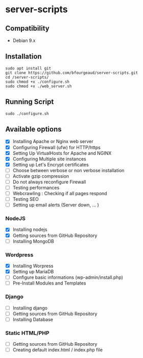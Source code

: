 # server-scripts

## Compatibility

* Debian 9.x

## Installation

```shell
sudo apt install git
git clone https://github.com/bfourgeaud/server-scripts.git
cd /server-scripts/
sudo chmod +x ./configure.sh
sudo chmod +x ./web_server.sh
```
## Running Script

```shell
sudo ./configure.sh
```

## Available options

- [x] Installing Apache or Nginx web server
- [x] Configuring Firewall (ufw) for HTTP/https
- [x] Setting Up VirtualHosts for Apache and NGINX
- [x] Configuring Multiple site instances
- [x] Setting up Let's Encrypt certificates
- [ ] Choose between verbose or non verbose installation
- [ ] Activate gzip compression
- [ ] Do not always reconfigure Firewall
- [ ] Testing performances
- [ ] Webcrawling : Checking if all pages respond
- [ ] Testing SEO
- [ ] Setting up email alerts (Server down, ... )

### NodeJS

- [x] Installing nodejs
- [x] Getting sources from GitHub Repository
- [ ] Installing MongoDB

### Wordpress

- [x] Installing Worpress
- [x] Setting up MariaDB
- [ ] Configure basic informations (wp-admin/install.php)
- [ ] Pre-Install Modules and Templates

### Django

- [ ] Installing django
- [ ] Getting sources from GitHub Repository
- [ ] Installing Database

### Static HTML/PHP

- [ ] Getting sources from GitHub Repository
- [ ] Creating default index.html / index.php file
